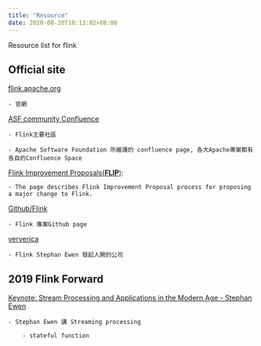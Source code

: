 ```yaml
---
title: "Resource"
date: 2020-08-20T10:13:02+08:00
---
```


Resource list for flink

<!--more-->

## Official site

[flink.apache.org](https://flink.apache.org/)

    - 官網

[ASF community Confluence](https://cwiki.apache.org/confluence/display/FLINK/Apache+Flink+Home)

    - Flink主要社區

    - Apache Software Foundation 所維護的 confluence page, 各大Apache專案都有各自的Confluence Space

[Flink Improvement Proposals(__FLIP__)](https://cwiki.apache.org/confluence/display/FLINK/Flink+Improvement+Proposals):
    
    - The page describes Flink Improvement Proposal process for proposing a major change to Flink.

[Github/Flink](https://github.com/apache/flink)

    - Flink 專案Github page

[ververica](https://www.ververica.com/)

    - Flink Stephan Ewen 發起人開的公司


## 2019 Flink Forward

[Keynote: Stream Processing and Applications in the Modern Age - Stephan Ewen](https://www.youtube.com/watch?v=bun0qQOX_cY)
    
    - Stephan Ewen 講 Streaming processing

        - stateful function
